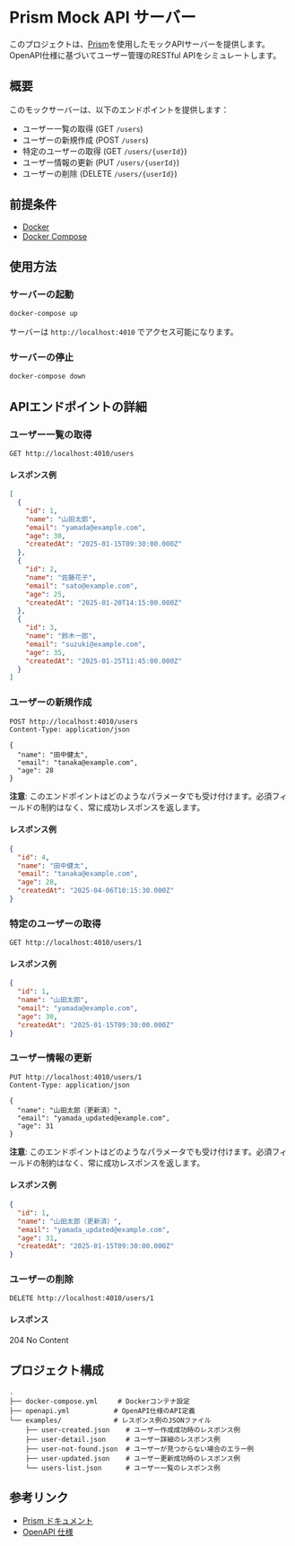 # Prism Mock API サーバー

このプロジェクトは、[Prism](https://stoplight.io/open-source/prism)を使用したモックAPIサーバーを提供します。OpenAPI仕様に基づいてユーザー管理のRESTful APIをシミュレートします。

## 概要

このモックサーバーは、以下のエンドポイントを提供します：

- ユーザー一覧の取得 (GET `/users`)
- ユーザーの新規作成 (POST `/users`)
- 特定のユーザーの取得 (GET `/users/{userId}`)
- ユーザー情報の更新 (PUT `/users/{userId}`)
- ユーザーの削除 (DELETE `/users/{userId}`)

## 前提条件

- [Docker](https://www.docker.com/)
- [Docker Compose](https://docs.docker.com/compose/)

## 使用方法

### サーバーの起動

```bash
docker-compose up
```

サーバーは `http://localhost:4010` でアクセス可能になります。

### サーバーの停止

```bash
docker-compose down
```

## APIエンドポイントの詳細

### ユーザー一覧の取得

```
GET http://localhost:4010/users
```

#### レスポンス例

```json
[
  {
    "id": 1,
    "name": "山田太郎",
    "email": "yamada@example.com",
    "age": 30,
    "createdAt": "2025-01-15T09:30:00.000Z"
  },
  {
    "id": 2,
    "name": "佐藤花子",
    "email": "sato@example.com",
    "age": 25,
    "createdAt": "2025-01-20T14:15:00.000Z"
  },
  {
    "id": 3,
    "name": "鈴木一郎",
    "email": "suzuki@example.com",
    "age": 35,
    "createdAt": "2025-01-25T11:45:00.000Z"
  }
]
```

### ユーザーの新規作成

```
POST http://localhost:4010/users
Content-Type: application/json

{
  "name": "田中健太",
  "email": "tanaka@example.com",
  "age": 28
}
```

**注意**: このエンドポイントはどのようなパラメータでも受け付けます。必須フィールドの制約はなく、常に成功レスポンスを返します。

#### レスポンス例

```json
{
  "id": 4,
  "name": "田中健太",
  "email": "tanaka@example.com",
  "age": 28,
  "createdAt": "2025-04-06T10:15:30.000Z"
}
```

### 特定のユーザーの取得

```
GET http://localhost:4010/users/1
```

#### レスポンス例

```json
{
  "id": 1,
  "name": "山田太郎",
  "email": "yamada@example.com",
  "age": 30,
  "createdAt": "2025-01-15T09:30:00.000Z"
}
```

### ユーザー情報の更新

```
PUT http://localhost:4010/users/1
Content-Type: application/json

{
  "name": "山田太郎（更新済）",
  "email": "yamada_updated@example.com",
  "age": 31
}
```

**注意**: このエンドポイントはどのようなパラメータでも受け付けます。必須フィールドの制約はなく、常に成功レスポンスを返します。

#### レスポンス例

```json
{
  "id": 1,
  "name": "山田太郎（更新済）",
  "email": "yamada_updated@example.com",
  "age": 31,
  "createdAt": "2025-01-15T09:30:00.000Z"
}
```

### ユーザーの削除

```
DELETE http://localhost:4010/users/1
```

#### レスポンス

204 No Content

## プロジェクト構成

```
.
├── docker-compose.yml     # Dockerコンテナ設定
├── openapi.yml           # OpenAPI仕様のAPI定義
└── examples/             # レスポンス例のJSONファイル
    ├── user-created.json    # ユーザー作成成功時のレスポンス例
    ├── user-detail.json     # ユーザー詳細のレスポンス例
    ├── user-not-found.json  # ユーザーが見つからない場合のエラー例
    ├── user-updated.json    # ユーザー更新成功時のレスポンス例
    └── users-list.json      # ユーザー一覧のレスポンス例
```

## 参考リンク

- [Prism ドキュメント](https://docs.stoplight.io/docs/prism)
- [OpenAPI 仕様](https://swagger.io/specification/)
